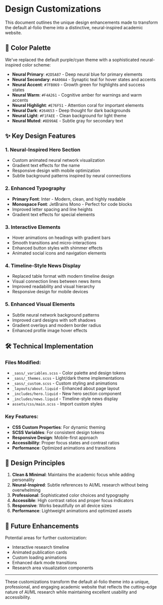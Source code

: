 # Design Customizations

This document outlines the unique design enhancements made to transform the default al-folio theme into a distinctive, neural-inspired academic website.

## 🎨 Color Palette

We've replaced the default purple/cyan theme with a sophisticated neural-inspired color scheme:

- **Neural Primary**: `#2D5A87` - Deep neural blue for primary elements
- **Neural Secondary**: `#4A90A4` - Synaptic teal for hover states and accents
- **Neural Accent**: `#7FB069` - Growth green for highlights and success states
- **Neural Warm**: `#F4A261` - Cognitive amber for warnings and warm accents
- **Neural Highlight**: `#E76F51` - Attention coral for important elements
- **Neural Dark**: `#264653` - Deep thought for dark backgrounds
- **Neural Light**: `#F1FAEE` - Clean background for light theme
- **Neural Muted**: `#8D99AE` - Subtle gray for secondary text

## ✨ Key Design Features

### 1. Neural-Inspired Hero Section
- Custom animated neural network visualization
- Gradient text effects for the name
- Responsive design with mobile optimization
- Subtle background patterns inspired by neural connections

### 2. Enhanced Typography
- **Primary Font**: Inter - Modern, clean, and highly readable
- **Monospace Font**: JetBrains Mono - Perfect for code blocks
- Improved letter spacing and line heights
- Gradient text effects for special elements

### 3. Interactive Elements
- Hover animations on headings with gradient bars
- Smooth transitions and micro-interactions
- Enhanced button styles with shimmer effects
- Animated social icons and navigation elements

### 4. Timeline-Style News Display
- Replaced table format with modern timeline design
- Visual connection lines between news items
- Improved readability and visual hierarchy
- Responsive design for mobile devices

### 5. Enhanced Visual Elements
- Subtle neural network background patterns
- Improved card designs with soft shadows
- Gradient overlays and modern border radius
- Enhanced profile image hover effects

## 🛠 Technical Implementation

### Files Modified:
- `_sass/_variables.scss` - Color palette and design tokens
- `_sass/_themes.scss` - Light/dark theme implementations
- `_sass/_custom.scss` - Custom styling and animations
- `_layouts/about.liquid` - Enhanced about page layout
- `_includes/hero.liquid` - New hero section component
- `_includes/news.liquid` - Timeline-style news display
- `assets/css/main.scss` - Import custom styles

### Key Features:
- **CSS Custom Properties**: For dynamic theming
- **SCSS Variables**: For consistent design tokens
- **Responsive Design**: Mobile-first approach
- **Accessibility**: Proper focus states and contrast ratios
- **Performance**: Optimized animations and transitions

## 🎯 Design Principles

1. **Clean & Minimal**: Maintains the academic focus while adding personality
2. **Neural-Inspired**: Subtle references to AI/ML research without being overwhelming
3. **Professional**: Sophisticated color choices and typography
4. **Accessible**: High contrast ratios and proper focus indicators
5. **Responsive**: Works beautifully on all device sizes
6. **Performance**: Lightweight animations and optimized assets

## 🚀 Future Enhancements

Potential areas for further customization:
- Interactive research timeline
- Animated publication cards
- Custom loading animations
- Enhanced dark mode transitions
- Research area visualization components

---

These customizations transform the default al-folio theme into a unique, professional, and engaging academic website that reflects the cutting-edge nature of AI/ML research while maintaining excellent usability and accessibility. 